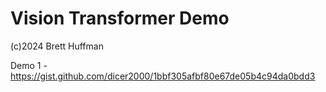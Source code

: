 # Vision Transformer Demo

(c)2024 Brett Huffman


Demo 1 - https://gist.github.com/dicer2000/1bbf305afbf80e67de05b4c94da0bdd3

